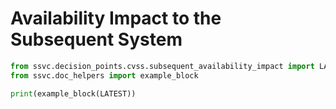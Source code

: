 # Availability Impact to the Subsequent System

```python exec="true" idprefix=""
from ssvc.decision_points.cvss.subsequent_availability_impact import LATEST
from ssvc.doc_helpers import example_block

print(example_block(LATEST))
```

